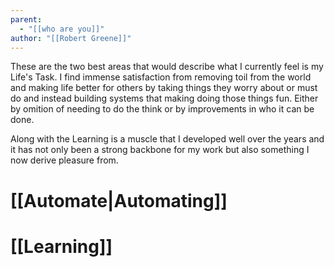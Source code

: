 ```yaml
---
parent:
  - "[[who are you]]"
author: "[[Robert Greene]]"
---
```

These are the two best areas that would describe what I currently feel is my Life's Task. I find immense satisfaction from removing toil from the world and making life better for others by taking things they worry about or must do and instead building systems that making doing those things fun. Either by omition of needing to do the think or by improvements in who it can be done.

Along with the Learning is a muscle that I developed well over the years and it has not only been a strong backbone for my work but also something I now derive pleasure from.
# [[Automate|Automating]]
# [[Learning]]